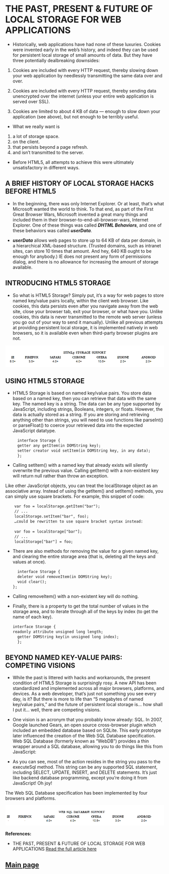 
# THE PAST, PRESENT & FUTURE OF LOCAL STORAGE FOR WEB APPLICATIONS

- Historically, web applications have had none of these luxuries. Cookies were invented early in the web’s history, and indeed they can be used for persistent local storage of small amounts of data. But they have three potentially dealbreaking downsides:

1. Cookies are included with every HTTP request, thereby slowing down your web application by needlessly transmitting the same data over and over.

2. Cookies are included with every HTTP request, thereby sending data unencrypted over the internet (unless your entire web application is served over SSL).

3. Cookies are limited to about 4 KB of data — enough to slow down your application (see above), but not enough to be terribly useful.

- What we really want is

1. a lot of storage space.
2. on the client.
3. that persists beyond a page refresh.
4. and isn’t transmitted to the server.

- Before HTML5, all attempts to achieve this were ultimately unsatisfactory in different ways.

## A BRIEF HISTORY OF LOCAL STORAGE HACKS BEFORE HTML5

- In the beginning, there was only Internet Explorer. Or at least, that’s what Microsoft wanted the world to think. To that end, as part of the First Great Browser Wars, Microsoft invented a great many things and included them in their browser-to-end-all-browser-wars, Internet Explorer. One of these things was called ***DHTML Behaviors***, and one of these behaviors was called ***userData***.

- ***userData*** allows web pages to store up to 64 KB of data per domain, in a hierarchical XML-based structure. (Trusted domains, such as intranet sites, can store 10 times that amount. And hey, 640 KB ought to be enough for anybody.) IE does not present any form of permissions dialog, and there is no allowance for increasing the amount of storage available.

## INTRODUCING HTML5 STORAGE

- So what is HTML5 Storage? Simply put, it’s a way for web pages to store named key/value pairs locally, within the client web browser. Like cookies, this data persists even after you navigate away from the web site, close your browser tab, exit your browser, or what have you. Unlike cookies, this data is never transmitted to the remote web server (unless you go out of your way to send it manually). Unlike all previous attempts at providing persistent local storage, it is implemented natively in web browsers, so it is available even when third-party browser plugins are not.

![Article Summary](Images201/as1.png)

## USING HTML5 STORAGE

- HTML5 Storage is based on named key/value pairs. You store data based on a named key, then you can retrieve that data with the same key. The named key is a string. The data can be any type supported by JavaScript, including strings, Booleans, integers, or floats. However, the data is actually stored as a string. If you are storing and retrieving anything other than strings, you will need to use functions like parseInt() or parseFloat() to coerce your retrieved data into the expected JavaScript datatype.

        interface Storage {
        getter any getItem(in DOMString key);
        setter creator void setItem(in DOMString key, in any data);
        };

- Calling setItem() with a named key that already exists will silently overwrite the previous value. Calling getItem() with a non-existent key will return null rather than throw an exception.

Like other JavaScript objects, you can treat the localStorage object as an associative array. Instead of using the getItem() and setItem() methods, you can simply use square brackets. For example, this snippet of code:

        var foo = localStorage.getItem("bar");
        // ...
        localStorage.setItem("bar", foo);
        …could be rewritten to use square bracket syntax instead:

        var foo = localStorage["bar"];
        // ...
        localStorage["bar"] = foo;

- There are also methods for removing the value for a given named key, and clearing the entire storage area (that is, deleting all the keys and values at once).

        interface Storage {
        deleter void removeItem(in DOMString key);
        void clear();
      };

- Calling removeItem() with a non-existent key will do nothing.

- Finally, there is a property to get the total number of values in the storage area, and to iterate through all of the keys by index (to get the name of each key).

      interface Storage {
      readonly attribute unsigned long length;
        getter DOMString key(in unsigned long index);
        };

## BEYOND NAMED KEY-VALUE PAIRS: COMPETING VISIONS

- While the past is littered with hacks and workarounds, the present condition of HTML5 Storage is surprisingly rosy. A new API has been standardized and implemented across all major browsers, platforms, and devices. As a web developer, that’s just not something you see every day, is it? But there is more to life than “5 megabytes of named key/value pairs,” and the future of persistent local storage is… how shall I put it… well, there are competing visions.

- One vision is an acronym that you probably know already: SQL. In 2007, Google launched Gears, an open source cross-browser plugin which included an embedded database based on SQLite. This early prototype later influenced the creation of the Web SQL Database specification. Web SQL Database (formerly known as “WebDB”) provides a thin wrapper around a SQL database, allowing you to do things like this from JavaScript:

- As you can see, most of the action resides in the string you pass to the executeSql method. This string can be any supported SQL statement, including SELECT, UPDATE, INSERT, and DELETE statements. It’s just like backend database programming, except you’re doing it from JavaScript! Oh joy!

The Web SQL Database specification has been implemented by four browsers and platforms.

![Article Summary](Images201/as2.png)

**References:**

- THE PAST, PRESENT & FUTURE OF LOCAL STORAGE FOR WEB APPLICATIONS [Read the full article here](http://diveinto.html5doctor.com/storage.html/)

## [Main page](https://amjadmesmar.github.io/reading-notes/)